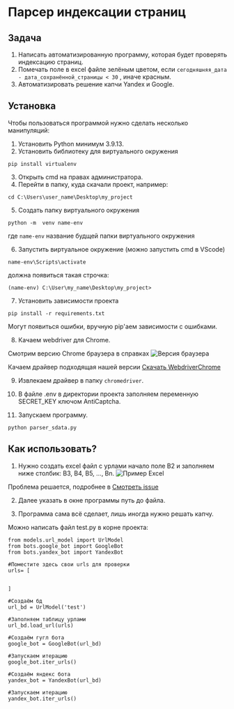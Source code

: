 # **Парсер индексации страниц**


## Задача
1. Написать автоматизированную программу, которая будет проверять индексацию страниц.
2. Помечать поле в excel файле зелёным цветом, если 
````сегодняшняя_дата - дата_сохранённой_страницы < 30````
, иначе красным.
3. Автоматизировать решение капчи Yandex и Google.

## Установка
Чтобы пользоваться программой нужно сделать несколько манипуляций:
1. Установить Python минимум 3.9.13.
2. Установить библиотеку для виртуального окружения
````
pip install virtualenv
 ````
3. Открыть cmd на правах администратора.
4. Перейти в папку, куда скачали проект, например:
````
cd C:\Users\user_name\Desktop\my_project
````
5. Создать папку виртуального окружения
````
python -m  venv name-env
````
где ````name-env```` название будщей папки виртуального окружения

6. Запустить виртуальное окружение (можно запустить cmd в VScode) 
````
name-env\Scripts\activate
````
должна появиться такая строчка:
````
(name-env) C:\User\my_name\Desktop\my_project>
````
7. Установить зависимости проекта
````
pip install -r requirements.txt
````
Могут появиться ошибки, вручную pip'аем зависимости с ошибками.

8. Качаем webdriver для Chrome.

Смотрим версию Chrome браузера в справках
![Версия браузера](/img-readme/chrome-version.png)

Качаем драйвер подходящая нашей версии
[Скачать WebdriverChrome](https://chromedriver.chromium.org/downloads)

9. Извлекаем драйвер в папку ````chromedriver````.

10. В файле .env в директории проекта заполняем переменную SECRET_KEY ключом AntiCaptcha.

11. Запускаем программу.
````
python parser_sdata.py
````


## Как использовать?

1. Нужно создать excel файл с урлами начало поле B2 и заполняем ниже столбик: B3, B4, B5, ..., Bn.
![Пример Excel](/img-readme/example-excel.png)

Проблема решается, подробнее в [Смотреть issue](https://github.com/DaniilMelnikov/index-parser/issues/1)

2. Далее указать в окне программы путь до файла.

3. Программа сама всё сделает, лишь иногда нужно решать капчу.

Можно написать файл test.py в корне проекта:

````
from models.url_model import UrlModel
from bots.google_bot import GoogleBot
from bots.yandex_bot import YandexBot

#Поместите здесь свои urls для проверки
urls= [


]

#Создаём бд
url_bd = UrlModel('test')

#Заполняем таблицу урлами
url_bd.load_url(urls)

#Создаём гугл бота
google_bot = GoogleBot(url_bd)

#Запускаем итерацию
google_bot.iter_urls()

#Создаём яндекс бота
yandex_bot = YandexBot(url_bd)

#Запускаем итерацию
yandex_bot.iter_urls()

````